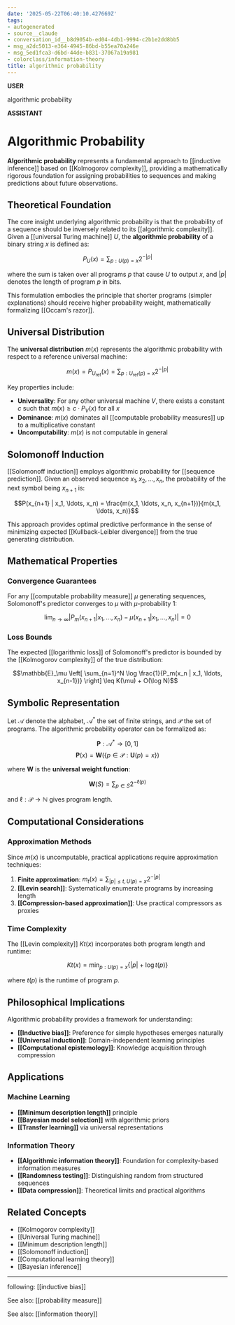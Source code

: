 ```yaml
---
date: '2025-05-22T06:40:10.427669Z'
tags:
- autogenerated
- source__claude
- conversation_id__b8d9054b-ed04-4db1-9994-c2b1e2dd8bb5
- msg_a2dc5013-e364-4945-86bd-b55ea70a246e
- msg_5ed1fca3-d6bd-44de-b831-37067a19a981
- colorclass/information-theory
title: algorithmic probability
---
```


**USER**

algorithmic probability


**ASSISTANT**

# Algorithmic Probability

**Algorithmic probability** represents a fundamental approach to [[inductive inference]] based on [[Kolmogorov complexity]], providing a mathematically rigorous foundation for assigning probabilities to sequences and making predictions about future observations.

## Theoretical Foundation

The core insight underlying algorithmic probability is that the probability of a sequence should be inversely related to its [[algorithmic complexity]]. Given a [[universal Turing machine]] $U$, the **algorithmic probability** of a binary string $x$ is defined as:

$$P_U(x) = \sum_{p: U(p) = x} 2^{-|p|}$$

where the sum is taken over all programs $p$ that cause $U$ to output $x$, and $|p|$ denotes the length of program $p$ in bits.

This formulation embodies the principle that shorter programs (simpler explanations) should receive higher probability weight, mathematically formalizing [[Occam's razor]].

## Universal Distribution

The **universal distribution** $m(x)$ represents the algorithmic probability with respect to a reference universal machine:

$$m(x) = P_{U_{\text{ref}}}(x) = \sum_{p: U_{\text{ref}}(p) = x} 2^{-|p|}$$

Key properties include:

- **Universality**: For any other universal machine $V$, there exists a constant $c$ such that $m(x) \geq c \cdot P_V(x)$ for all $x$
- **Dominance**: $m(x)$ dominates all [[computable probability measures]] up to a multiplicative constant
- **Uncomputability**: $m(x)$ is not computable in general

## Solomonoff Induction

[[Solomonoff induction]] employs algorithmic probability for [[sequence prediction]]. Given an observed sequence $x_1, x_2, \ldots, x_n$, the probability of the next symbol being $x_{n+1}$ is:

$$P(x_{n+1} | x_1, \ldots, x_n) = \frac{m(x_1, \ldots, x_n, x_{n+1})}{m(x_1, \ldots, x_n)}$$

This approach provides optimal predictive performance in the sense of minimizing expected [[Kullback-Leibler divergence]] from the true generating distribution.

## Mathematical Properties

### Convergence Guarantees

For any [[computable probability measure]] $\mu$ generating sequences, Solomonoff's predictor converges to $\mu$ with $\mu$-probability 1:

$$\lim_{n \to \infty} \left| P_m(x_{n+1} | x_1, \ldots, x_n) - \mu(x_{n+1} | x_1, \ldots, x_n) \right| = 0$$

### Loss Bounds

The expected [[logarithmic loss]] of Solomonoff's predictor is bounded by the [[Kolmogorov complexity]] of the true distribution:

$$\mathbb{E}_\mu \left[ \sum_{n=1}^N \log \frac{1}{P_m(x_n | x_1, \ldots, x_{n-1})} \right] \leq K(\mu) + O(\log N)$$

## Symbolic Representation

Let $\mathcal{A}$ denote the alphabet, $\mathcal{A}^*$ the set of finite strings, and $\mathcal{P}$ the set of programs. The algorithmic probability operator can be formalized as:

$$\mathbf{P}: \mathcal{A}^* \to [0,1]$$
$$\mathbf{P}(x) = \mathbf{W}(\{p \in \mathcal{P} : \mathbf{U}(p) = x\})$$

where $\mathbf{W}$ is the **universal weight function**:

$$\mathbf{W}(S) = \sum_{p \in S} 2^{-\ell(p)}$$

and $\ell: \mathcal{P} \to \mathbb{N}$ gives program length.

## Computational Considerations

### Approximation Methods

Since $m(x)$ is uncomputable, practical applications require approximation techniques:

1. **Finite approximation**: $m_t(x) = \sum_{|p| \leq t, U(p) = x} 2^{-|p|}$
2. **[[Levin search]]**: Systematically enumerate programs by increasing length
3. **[[Compression-based approximation]]**: Use practical compressors as proxies

### Time Complexity

The [[Levin complexity]] $Kt(x)$ incorporates both program length and runtime:

$$Kt(x) = \min_{p: U(p) = x} \{|p| + \log t(p)\}$$

where $t(p)$ is the runtime of program $p$.

## Philosophical Implications

Algorithmic probability provides a framework for understanding:

- **[[Inductive bias]]**: Preference for simple hypotheses emerges naturally
- **[[Universal induction]]**: Domain-independent learning principles
- **[[Computational epistemology]]**: Knowledge acquisition through compression

## Applications

### Machine Learning

- **[[Minimum description length]]** principle
- **[[Bayesian model selection]]** with algorithmic priors
- **[[Transfer learning]]** via universal representations

### Information Theory

- **[[Algorithmic information theory]]**: Foundation for complexity-based information measures
- **[[Randomness testing]]**: Distinguishing random from structured sequences
- **[[Data compression]]**: Theoretical limits and practical algorithms

## Related Concepts

- [[Kolmogorov complexity]]
- [[Universal Turing machine]]
- [[Minimum description length]]
- [[Solomonoff induction]]
- [[Computational learning theory]]
- [[Bayesian inference]]


---


following: [[inductive bias]]

See also: [[probability measure]]


See also: [[information theory]]